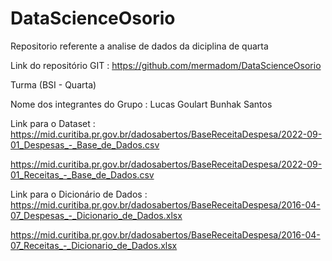 # DataScienceOsorio
Repositorio referente a analise de dados da diciplina de quarta

Link do repositório GIT : https://github.com/mermadom/DataScienceOsorio

Turma (BSI - Quarta)

Nome dos integrantes do Grupo : Lucas Goulart Bunhak Santos

Link para o Dataset :
https://mid.curitiba.pr.gov.br/dadosabertos/BaseReceitaDespesa/2022-09-01_Despesas_-_Base_de_Dados.csv 

https://mid.curitiba.pr.gov.br/dadosabertos/BaseReceitaDespesa/2022-09-01_Receitas_-_Base_de_Dados.csv

Link para o Dicionário de Dados :
https://mid.curitiba.pr.gov.br/dadosabertos/BaseReceitaDespesa/2016-04-07_Despesas_-_Dicionario_de_Dados.xlsx

https://mid.curitiba.pr.gov.br/dadosabertos/BaseReceitaDespesa/2016-04-07_Receitas_-_Dicionario_de_Dados.xlsx

